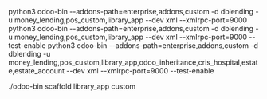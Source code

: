 python3 odoo-bin --addons-path=enterprise,addons,custom -d dblending -u money_lending,pos_custom,library_app --dev xml --xmlrpc-port=9000
python3 odoo-bin --addons-path=enterprise,addons,custom -d dblending -u money_lending,pos_custom,library_app --dev xml --xmlrpc-port=9000 --test-enable
python3 odoo-bin --addons-path=enterprise,addons,custom -d dblending -u money_lending,pos_custom,library_app,odoo_inheritance,cris_hospital,estate,estate_account --dev xml --xmlrpc-port=9000 --test-enable
<!-- Scaffold - creating odoo modules -->
./odoo-bin scaffold library_app custom